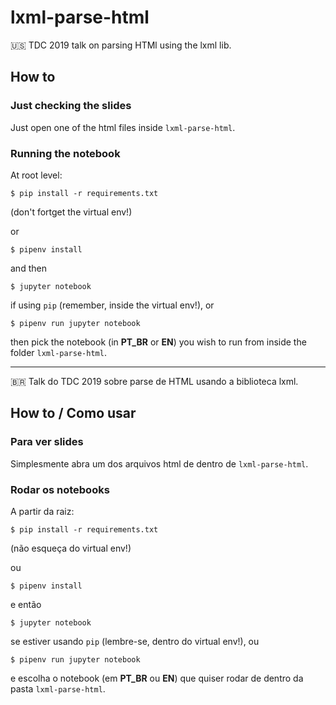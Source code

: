 # lxml-parse-html

:us:
TDC 2019 talk on parsing HTMl using the lxml lib.

## How to

### Just checking the slides

Just open one of the html files inside `lxml-parse-html`.

### Running the notebook

At root level:

`$ pip install -r requirements.txt`

(don't fortget the virtual env!)

or

`$ pipenv install`

and then

`$ jupyter notebook`

if using `pip` (remember, inside the virtual env!), or

`$ pipenv run jupyter notebook`

then pick the notebook (in **PT_BR** or **EN**) you wish to run from inside the folder `lxml-parse-html`.

---

🇧🇷
Talk do TDC 2019 sobre parse de HTML usando a biblioteca lxml.

## How to / Como usar

### Para ver slides

Simplesmente abra um dos arquivos html de dentro de `lxml-parse-html`.

### Rodar os notebooks

A partir da raiz:

`$ pip install -r requirements.txt`

(não esqueça do virtual env!)

ou

`$ pipenv install`

e então

`$ jupyter notebook`

se estiver usando `pip` (lembre-se, dentro do virtual env!), ou

`$ pipenv run jupyter notebook`

e escolha o notebook (em **PT_BR** ou **EN**) que quiser rodar de dentro da pasta `lxml-parse-html`.
